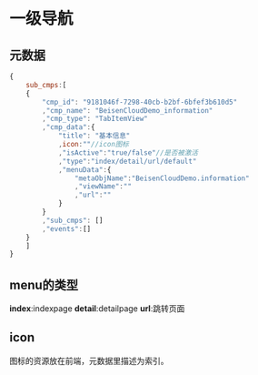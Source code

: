 # 一级导航

## 元数据
```javascript
{
	sub_cmps:[
	{
		"cmp_id": "9181046f-7298-40cb-b2bf-6bfef3b610d5"
		,"cmp_name": "BeisenCloudDemo_information"
		,"cmp_type": "TabItemView"
		,"cmp_data":{
			"title": "基本信息"
			,icon:""//icon图标
			,"isActive":"true/false"//是否被激活
			,"type":"index/detail/url/default"
			,"menuData":{
				"metaObjName":"BeisenCloudDemo.information"
				,"viewName":""
				,"url":""
			}
		}
		,"sub_cmps": []
		,"events":[]
	}
	]
}
```
## menu的类型
**index**:indexpage
**detail**:detailpage
**url**:跳转页面

## icon
图标的资源放在前端，元数据里描述为索引。


